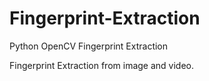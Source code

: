 # Fingerprint-Extraction
Python OpenCV Fingerprint Extraction

Fingerprint Extraction from image and video.
